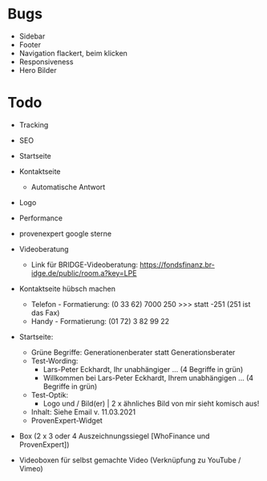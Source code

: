 # Bugs
- Sidebar
- Footer
- Navigation flackert, beim klicken
- Responsiveness
- Hero Bilder

# Todo
- Tracking
- SEO
- Startseite
- Kontaktseite
    - Automatische Antwort
- Logo
- Performance
- provenexpert google sterne
- Videoberatung 
    -   Link für BRIDGE-Videoberatung: https://fondsfinanz.br-idge.de/public/room.a?key=LPE
- Kontaktseite hübsch machen
    -   Telefon - Formatierung:    (0 33 62) 7000 250 >>> statt -251 (251 ist das Fax)
    -   Handy - Formatierung:      (01 72) 3 82 99 22

- Startseite:
    -   Grüne Begriffe: Generationenberater statt Generationsberater
    -   Test-Wording: 
        -   Lars-Peter Eckhardt, Ihr unabhängiger ... (4 Begriffe in grün)
        -   Willkommen bei Lars-Peter Eckhardt, Ihrem unabhängigen ... (4 Begriffe in grün)
    -   Test-Optik:
        -   Logo und / Bild(er) | 2 x ähnliches Bild von mir sieht komisch aus!
    -   Inhalt: Siehe Email v. 11.03.2021
    -   ProvenExpert-Widget

- Box   (2 x 3 oder 4 Auszeichnungssiegel [WhoFinance und ProvenExpert])

- Videoboxen für selbst gemachte Video (Verknüpfung zu YouTube / Vimeo)